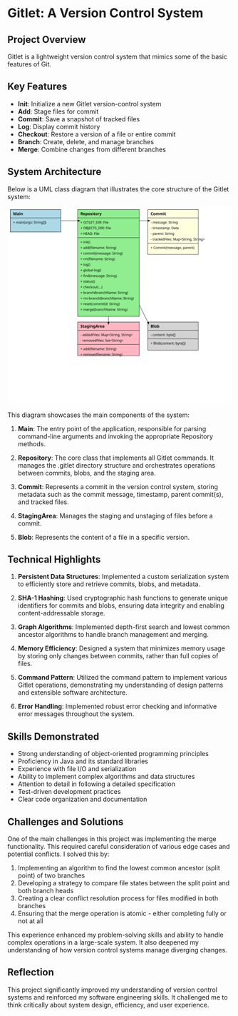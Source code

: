 # Gitlet:  A Version Control System

## Project Overview

Gitlet is a lightweight version control system that mimics some of the basic features of Git.

## Key Features

- **Init**: Initialize a new Gitlet version-control system
- **Add**: Stage files for commit
- **Commit**: Save a snapshot of tracked files
- **Log**: Display commit history
- **Checkout**: Restore a version of a file or entire commit
- **Branch**: Create, delete, and manage branches
- **Merge**: Combine changes from different branches

## System Architecture

Below is a UML class diagram that illustrates the core structure of the Gitlet system:

![Gitlet UML Class Diagram](gitlet-uml-diagram.svg)

This diagram showcases the main components of the system:

1. **Main**: The entry point of the application, responsible for parsing command-line arguments and invoking the appropriate Repository methods.

2. **Repository**: The core class that implements all Gitlet commands. It manages the .gitlet directory structure and orchestrates operations between commits, blobs, and the staging area.

3. **Commit**: Represents a commit in the version control system, storing metadata such as the commit message, timestamp, parent commit(s), and tracked files.

4. **StagingArea**: Manages the staging and unstaging of files before a commit.

5. **Blob**: Represents the content of a file in a specific version.

## Technical Highlights

1. **Persistent Data Structures**: Implemented a custom serialization system to efficiently store and retrieve commits, blobs, and metadata.

2. **SHA-1 Hashing**: Used cryptographic hash functions to generate unique identifiers for commits and blobs, ensuring data integrity and enabling content-addressable storage.

3. **Graph Algorithms**: Implemented depth-first search and lowest common ancestor algorithms to handle branch management and merging.

4. **Memory Efficiency**: Designed a system that minimizes memory usage by storing only changes between commits, rather than full copies of files.

5. **Command Pattern**: Utilized the command pattern to implement various Gitlet operations, demonstrating my understanding of design patterns and extensible software architecture.

6. **Error Handling**: Implemented robust error checking and informative error messages throughout the system.

## Skills Demonstrated

- Strong understanding of object-oriented programming principles
- Proficiency in Java and its standard libraries
- Experience with file I/O and serialization
- Ability to implement complex algorithms and data structures
- Attention to detail in following a detailed specification
- Test-driven development practices
- Clear code organization and documentation

## Challenges and Solutions

One of the main challenges in this project was implementing the merge functionality. This required careful consideration of various edge cases and potential conflicts. I solved this by:

1. Implementing an algorithm to find the lowest common ancestor (split point) of two branches
2. Developing a strategy to compare file states between the split point and both branch heads
3. Creating a clear conflict resolution process for files modified in both branches
4. Ensuring that the merge operation is atomic - either completing fully or not at all

This experience enhanced my problem-solving skills and ability to handle complex operations in a large-scale system. It also deepened my understanding of how version control systems manage diverging changes.

## Reflection

This project significantly improved my understanding of version control systems and reinforced my software engineering skills. It challenged me to think critically about system design, efficiency, and user experience.
